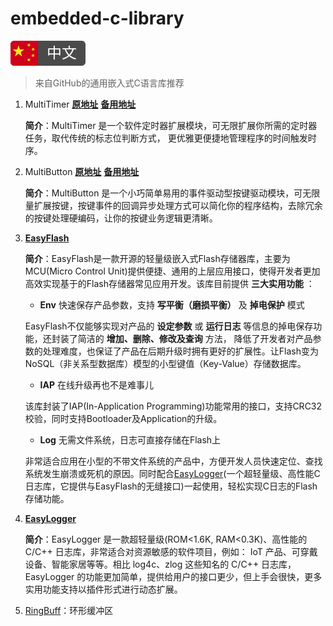 # embedded-c-library

![chinese](images\chinese.svg)

> 来自GitHub的通用嵌入式C语言库推荐

1. MultiTimer    [**原地址**](https://github.com/0x1abin/MultiTimer)    [**备用地址**](\MultiTimer)

   **简介**：MultiTimer 是一个软件定时器扩展模块，可无限扩展你所需的定时器任务，取代传统的标志位判断方式， 更优雅更便捷地管理程序的时间触发时序。


2. MultiButton    [**原地址**](https://github.com/0x1abin/MultiButton)    [**备用地址**](\MultiButton)

   **简介**：MultiButton 是一个小巧简单易用的事件驱动型按键驱动模块，可无限量扩展按键，按键事件的回调异步处理方式可以简化你的程序结构，去除冗余的按键处理硬编码，让你的按键业务逻辑更清晰。

3. [**EasyFlash**](https://github.com/armink/EasyFlash)

   **简介**：EasyFlash是一款开源的轻量级嵌入式Flash存储器库，主要为MCU(Micro Control Unit)提供便捷、通用的上层应用接口，使得开发者更加高效实现基于的Flash存储器常见应用开发。该库目前提供 **三大实用功能** ：

   - **Env** 快速保存产品参数，支持 **写平衡（磨损平衡）** 及 **掉电保护** 模式

   EasyFlash不仅能够实现对产品的 **设定参数** 或 **运行日志** 等信息的掉电保存功能，还封装了简洁的 **增加、删除、修改及查询** 方法， 降低了开发者对产品参数的处理难度，也保证了产品在后期升级时拥有更好的扩展性。让Flash变为NoSQL（非关系型数据库）模型的小型键值（Key-Value）存储数据库。

   - **IAP** 在线升级再也不是难事儿

   该库封装了IAP(In-Application Programming)功能常用的接口，支持CRC32校验，同时支持Bootloader及Application的升级。

   - **Log** 无需文件系统，日志可直接存储在Flash上

   非常适合应用在小型的不带文件系统的产品中，方便开发人员快速定位、查找系统发生崩溃或死机的原因。同时配合[EasyLogger](https://github.com/armink/EasyLogger)(一个超轻量级、高性能C日志库，它提供与EasyFlash的无缝接口)一起使用，轻松实现C日志的Flash存储功能。

4. [**EasyLogger**](https://github.com/armink/EasyLogger)

   **简介**：EasyLogger 是一款超轻量级(ROM<1.6K, RAM<0.3K)、高性能的 C/C++ 日志库，非常适合对资源敏感的软件项目，例如： IoT 产品、可穿戴设备、智能家居等等。相比 log4c、zlog 这些知名的 C/C++ 日志库， EasyLogger 的功能更加简单，提供给用户的接口更少，但上手会很快，更多实用功能支持以插件形式进行动态扩展。

5. [RingBuff](https://mp.weixin.qq.com/s?__biz=MzI4NTQ4NTA3NA==&mid=2247486746&idx=1&sn=e09a4c06291bb641caddaebc59dc2648&chksm=ebea3c67dc9db571ebafde83b7725af84432d2bbb591044a6e60f5cd9d84db0a6164cf993bf1&mpshare=1&scene=1&srcid=0603al1BgU9nTEeoxOULtZL2#rd)：环形缓冲区

   ​

   ​